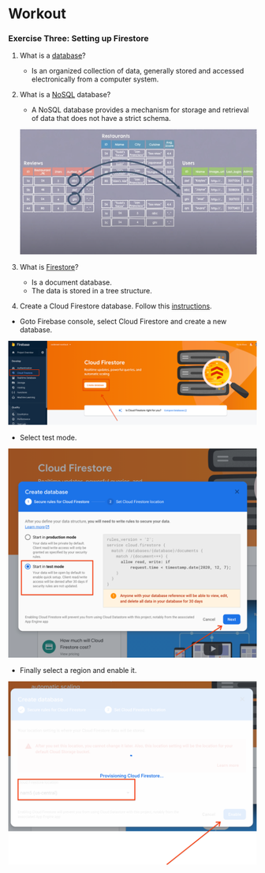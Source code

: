 # Workout

### Exercise Three: Setting up Firestore
1. What is a [database](https://en.wikipedia.org/wiki/Database)?
   * Is an organized collection of data, generally stored and accessed electronically from a computer system.
2. What is a [NoSQL](https://www.youtube.com/watch?v=v_hR4K4auoQ) database?
   * A NoSQL database provides a mechanism for storage and retrieval of data that does not have a strict schema.
   <p><img src="/img/sql_schema.png" alt="" data-canonical-src="/img/sql_schema.png" /></p>

3. What is [Firestore](https://www.youtube.com/watch?v=2Vf1D-rUMwE)?
   * Is a document database.
   * The data is stored in a tree structure.
  
4.  Create a Cloud Firestore database. Follow this [instructions](https://firebase.google.com/docs/firestore/quickstart).
   * Goto Firebase console, select Cloud Firestore and create a new database.
   <p><img src="/img/create_firestore.png" alt="" data-canonical-src="/img/create_firestore.png" /></p>

   * Select test mode.
   <p><img src="/img/test_mode.png" alt="" data-canonical-src="/img/test_mode.png" /></p>

   * Finally select a region and enable it.
   <p><img src="/img/enable_database.png" alt="" data-canonical-src="/img/enable_database.png" /></p>
